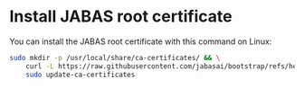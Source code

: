 # Install JABAS root certificate

You can install the JABAS root certificate with this command on Linux:

```bash
sudo mkdir -p /usr/local/share/ca-certificates/ && \
    curl -L https://raw.githubusercontent.com/jabasai/bootstrap/refs/heads/main/jabas.ca.crt | sudo tee /usr/local/share/ca-certificates/jabas-ca.crt && \
    sudo update-ca-certificates
```
